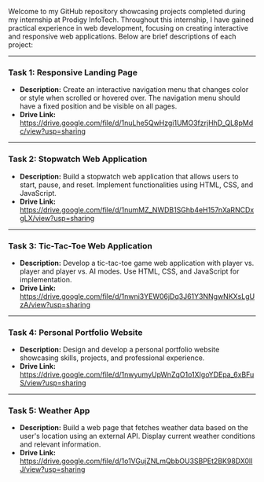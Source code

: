 

Welcome to my GitHub repository showcasing projects completed during my internship at Prodigy InfoTech. Throughout this internship, I have gained practical experience in web development, focusing on creating interactive and responsive web applications. Below are brief descriptions of each project:

---

### Task 1: Responsive Landing Page

- **Description:** Create an interactive navigation menu that changes color or style when scrolled or hovered over. The navigation menu should have a fixed position and be visible on all pages.
- **Drive Link:** 
https://drive.google.com/file/d/1nuLhe5QwHzgi1UMO3fzrjHhD_QL8pMdc/view?usp=sharing

---

### Task 2: Stopwatch Web Application

- **Description:** Build a stopwatch web application that allows users to start, pause, and reset. Implement functionalities using HTML, CSS, and JavaScript.
- **Drive Link:** 
https://drive.google.com/file/d/1numMZ_NWDB1SGhb4eH157nXaRNCDxgLX/view?usp=sharing

---

### Task 3: Tic-Tac-Toe Web Application

- **Description:** Develop a tic-tac-toe game web application with player vs. player and player vs. AI modes. Use HTML, CSS, and JavaScript for implementation.
- **Drive Link:** 
https://drive.google.com/file/d/1nwni3YEW06jDq3J61Y3NNgwNKXsLgUzA/view?usp=sharing

---

### Task 4: Personal Portfolio Website

- **Description:** Design and develop a personal portfolio website showcasing skills, projects, and professional experience.
- **Drive Link:** 
https://drive.google.com/file/d/1nwyumyUpWnZqO1o1XIgoYDEpa_6xBFuS/view?usp=sharing

---

### Task 5: Weather App

- **Description:** Build a web page that fetches weather data based on the user's location using an external API. Display current weather conditions and relevant information.
- **Drive Link:** 
https://drive.google.com/file/d/1o1VGujZNLmQbbOU3SBPEt2BK98DX0lIJ/view?usp=sharing

